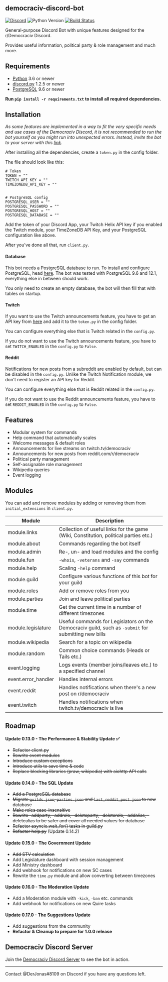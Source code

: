 ##  democraciv-discord-bot
 [![Discord](https://discordapp.com/api/guilds/208984105310879744/embed.png)](http://discord.gg/j7sZ3tD) ![Python Version](https://img.shields.io/badge/python-3.6%20%7C%203.7%20%7C%203.8-blue) [![Build Status](https://travis-ci.com/jonasbohmann/democraciv-discord-bot.svg?branch=master)](https://travis-ci.com/jonasbohmann/democraciv-discord-bot)

General-purpose Discord Bot with unique features designed for the r/Democraciv Discord. 

Provides useful information, political party & role management and much more. 

##  Requirements

*  [Python](https://www.python.org/downloads//) 3.6 or newer
*  [discord.py](https://github.com/Rapptz/discord.py) 1.2.5 or newer
*  [PostgreSQL](https://www.postgresql.org/) 9.6 or newer 

**Run `pip install -r requirements.txt` to install all required dependencies.**

##  Installation

*As some features are implemented in a way to fit the very specific needs and use cases of the Democraciv Discord, it is not recommended 
to run the bot yourself as you might run into unexpected errors. Instead, invite the bot to your server with this
 [link](https://discordapp.com/oauth2/authorize?client_id=486971089222631455&scope=bot&permissions=8).*

After installing all the dependencies, create a `token.py` in the config folder.

The file should look like this:
```
# Token
TOKEN = ""
TWITCH_API_KEY = ""
TIMEZONEDB_API_KEY = ""


# PostgreSQL config
POSTGRESQL_USER = ""
POSTGRESQL_PASSWORD = ""
POSTGRESQL_HOST = ""
POSTGRESQL_DATABASE = ""
```
Add the token of your Discord App, your Twitch Helix API key if you enabled the Twitch module, your TimeZoneDB API Key, 
and your PostgreSQL configuration like above. 

After you've done all that, run `client.py`.

####  Database

This bot needs a PostgreSQL database to run. To install and configure PostgreSQL, head [here](https://www.postgresql.org/).
 The bot was tested with PostgreSQL 9.6 and 12.1, everything else in between should work.


You only need to create an empty database, the bot will then fill that with tables on startup.


####  Twitch 

If you want to use the Twitch announcements feature, you have to get an API key from [here](https://dev.twitch.tv/console/apps)
and add it to the `token.py` in the config folder.

You can configure everything else that is Twitch related in the `config.py`.

If you do not want to use the Twitch announcements feature, you have to set `TWITCH_ENABLED` in the
`config.py` to `False`.

####  Reddit 

Notifications for new posts from a subreddit are enabled by default, but can be disabled in the `config.py`. Unlike the
Twitch Notification module, we don't need to register an API key for Reddit.

You can configure everything else that is Reddit related in the `config.py`.

If you do not want to use the Reddit announcements feature, you have to set `REDDIT_ENABLED` in the
`config.py` to `False`.


##  Features
*  Modular system for commands
*  Help command that automatically scales
*  Welcome messages & default roles
*  Announcements for live streams on twitch.tv/democraciv
*  Announcements for new posts from reddit.com/r/democraciv
*  Political party management
*  Self-assignable role management
*  Wikipedia queries
*  Event logging 


##  Modules
You can add and remove modules by adding or removing them from `initial_extensions` in `client.py`.

Module | Description 
------------ | ------------- |
module.links | Collection of useful links for the game (Wiki, Constitution, political parties etc.) |
module.about | Commands regarding the bot itself |
module.admin | Re-, un- and load modules and the config |
module.fun | `-whois`, `-veterans` and `-say` commands | 
module.help | Scaling `-help` command |
module.guild | Configure various functions of this bot for your guild |
module.roles | Add or remove roles from you |
module.parties | Join and leave political parties |
module.time | Get the current time in a number of different timezones |
module.legislature | Useful commands for Legislators on the Democraciv guild, such as `-submit` for submitting new bills |
module.wikipedia | Search for a topic on wikipedia |
module.random | Common choice commands (Heads or Tails etc.) |
event.logging | Logs events (member joins/leaves etc.) to a specified channel |
event.error_handler | Handles internal errors |
event.reddit | Handles notifications when there's a new post on r/democraciv |
event.twitch | Handles notifications when twitch.tv/democraciv is live |


##  Roadmap

####  Update 0.13.0 - The Performance & Stability Update ✅

*  ~~Refactor client.py~~
*  ~~Rewrite event modules~~
*  ~~Introduce custom exceptions~~
*  ~~Introduce utils to save time & code~~
*  ~~Replace blocking libraries (praw, wikipedia) with aiohttp API calls~~

####  Update 0.14.0 - The SQL Update

*  ~~Add a PostgreSQL database~~
*  ~~Migrate `guilds.json`, `parties.json` and `last_reddit_post.json` to new database~~
*  ~~Make roles case-insensitive~~
*  ~~Rewrite -addparty, -addrole, -deleteparty, -deleterole, -addalias, -deletealias to be safer and cover all needed values
for database~~
*  ~~Refactor asyncio.wait_for() tasks in guild.py~~
*  ~~Refactor help.py~~ (Update 0.14.2)


####  Update 0.15.0 - The Government Update

*  ~~Add STV calculation~~
*  Add Legislature dashboard with session management
*  Add Ministry dashboard
*  Add webhook for notifications on new SC cases 
*  Rewrite the `time.py` module and allow converting between timezones


####  Update 0.16.0 - The Moderation Update

*  Add a Moderation module with `-kick`, `-ban` etc. commands
*  Add webhook for notifications on new Quire tasks

####  Update 0.17.0 - The Suggestions Update

*  Add suggestions from the community
*  **Refactor & Cleanup to prepare for 1.0.0 release**


##  Democraciv Discord Server
Join the [Democraciv Discord Server](https://discord.gg/AK7dYMG) to see the bot in action.

---

Contact @DerJonas#8109 on Discord if you have any questions left.